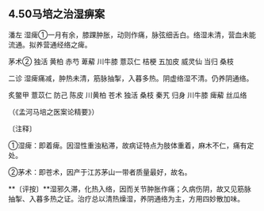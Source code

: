 ## 4.50马培之治湿痹案

潘左 湿痺①一月有余，膝踝肿胀，动则作痛，脉弦细舌白。络湿未清，营血未能流通。拟养营通经络之痺。

茅术② 独活 黄柏 赤芍 萆薢 川牛膝 薏苡仁 桔梗 五加皮 威灵仙 当归 桑枝

二诊 湿痺痛减，肿热未清，筋脉抽掣，入暮多热。阴虚络湿不清。仍养阴通络。

炙鳖甲 薏苡仁 防己 陈皮 川黄柏 苍术 独活 桑枝 秦艽 归身 川牛膝 痺薢 丝瓜络

（《孟河马培之医案论精要》）

〔注释〕

①湿痺：即着痺。因湿性重浊粘滞，故病证特点为肢体重着，麻木不仁，痛有定处。

②茅术：即苍术，因产于江苏茅山一带者质量最好，故名。

**〔评按〕**湿邪久滞，化热入络，因而关节肿胀作痛；久病伤阴，故又见筋脉抽掣、入暮多热之证。治疗总以清热燥湿，养阴通络为主，方用四妙散加味。
